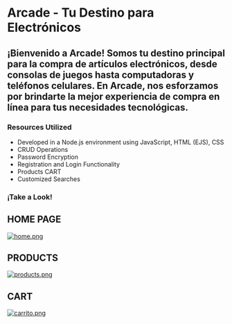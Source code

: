 # Arcade - Tu Destino para Electrónicos
## ¡Bienvenido a Arcade! Somos tu destino principal para la compra de artículos electrónicos, desde consolas de juegos hasta computadoras y teléfonos celulares. En Arcade, nos esforzamos por brindarte la mejor experiencia de compra en línea para tus necesidades tecnológicas.


### Resources Utilized
- Developed in a Node.js environment using JavaScript, HTML (EJS), CSS
- CRUD Operations
- Password Encryption
- Registration and Login Functionality
- Products CART
- Customized Searches

### ¡Take a Look!
## HOME PAGE
[![home.png](https://i.postimg.cc/fbzFnVB5/home.png)](https://postimg.cc/3kq92xMD)

## PRODUCTS
[![products.png](https://i.postimg.cc/LXdx4hVr/products.png)](https://postimg.cc/SXr6DS3r)

## CART
[![carrito.png](https://i.postimg.cc/W1FmDTtj/carrito.png)](https://postimg.cc/Hrm8RGQP)
